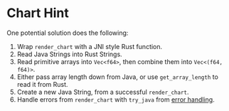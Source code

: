 # Chart Hint
One potential solution does the following:

1. Wrap `render_chart` with a JNI style Rust function.
2. Read Java Strings into Rust Strings.
3. Read primitive arrays into `Vec<f64>`, then combine them into `Vec<(f64, f64)>`.
4. Either pass array length down from Java, or use `get_array_length` to read it
   from Rust.
5. Create a new Java String, from a successful `render_chart`.
6. Handle errors from `render_chart` with `try_java` from [error
   handling](./error_handling.md).

